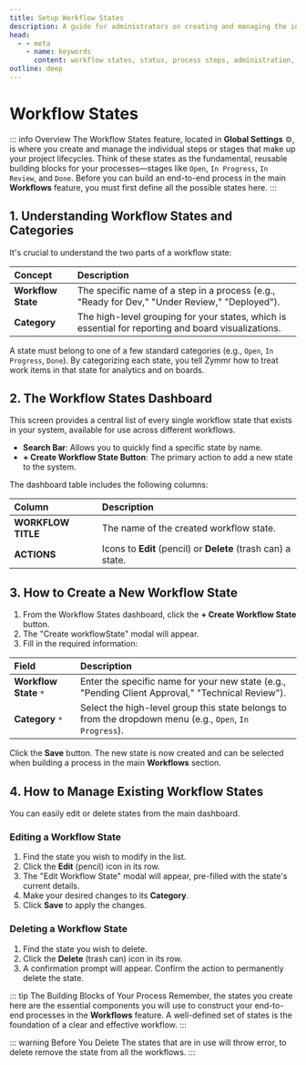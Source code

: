 ```yaml
---
title: Setup Workflow States
description: A guide for administrators on creating and managing the individual states that serve as the building blocks for all workflows.
head:
  - - meta
    - name: keywords
      content: workflow states, status, process steps, administration, zymmr
outline: deep
---
```


# Workflow States

::: info Overview
The Workflow States feature, located in **Global Settings** ⚙️, is where you create and manage the individual steps or stages that make up your project lifecycles. Think of these states as the fundamental, reusable building blocks for your processes—stages like `Open`, `In Progress`, `In Review`, and `Done`. Before you can build an end-to-end process in the main **Workflows** feature, you must first define all the possible states here.
:::

## 1. Understanding Workflow States and Categories

It's crucial to understand the two parts of a workflow state:

| Concept         | Description                                                                                                   |
| :-------------- | :------------------------------------------------------------------------------------------------------------ |
| **Workflow State**| The specific name of a step in a process (e.g., "Ready for Dev," "Under Review," "Deployed").                 |
| **Category**    | The high-level grouping for your states, which is essential for reporting and board visualizations.            |

A state must belong to one of a few standard categories (e.g., `Open`, `In Progress`, `Done`). By categorizing each state, you tell Zymmr how to treat work items in that state for analytics and on boards.

## 2. The Workflow States Dashboard

This screen provides a central list of every single workflow state that exists in your system, available for use across different workflows.

-   **Search Bar**: Allows you to quickly find a specific state by name.
-   **+ Create Workflow State Button**: The primary action to add a new state to the system.

The dashboard table includes the following columns:

| Column           | Description                                                        |
| :--------------- | :----------------------------------------------------------------- |
| **WORKFLOW TITLE** | The name of the created workflow state.                            |
| **ACTIONS**      | Icons to **Edit** (pencil) or **Delete** (trash can) a state.        |

## 3. How to Create a New Workflow State

1.  From the Workflow States dashboard, click the **+ Create Workflow State** button.
2.  The "Create workflowState" modal will appear.
3.  Fill in the required information:

| Field             | Description                                                                                          |
| :---------------- | :--------------------------------------------------------------------------------------------------- |
| **Workflow State** `*`| Enter the specific name for your new state (e.g., "Pending Client Approval," "Technical Review"). |
| **Category** `*`    | Select the high-level group this state belongs to from the dropdown menu (e.g., `Open`, `In Progress`). |

Click the **Save** button. The new state is now created and can be selected when building a process in the main **Workflows** section.

## 4. How to Manage Existing Workflow States

You can easily edit or delete states from the main dashboard.

### Editing a Workflow State
1.  Find the state you wish to modify in the list.
2.  Click the **Edit** (pencil) icon in its row.
3.  The "Edit Workflow State" modal will appear, pre-filled with the state's current details.
4.  Make your desired changes to  its **Category**.
5.  Click **Save** to apply the changes.

### Deleting a Workflow State
1.  Find the state you wish to delete.
2.  Click the **Delete** (trash can) icon in its row.
3.  A confirmation prompt will appear. Confirm the action to permanently delete the state.

::: tip The Building Blocks of Your Process
Remember, the states you create here are the essential components you will use to construct your end-to-end processes in the **Workflows** feature. A well-defined set of states is the foundation of a clear and effective workflow.
:::

::: warning Before You Delete
The states that are in use will throw error, to delete remove the state from all the workflows.
:::